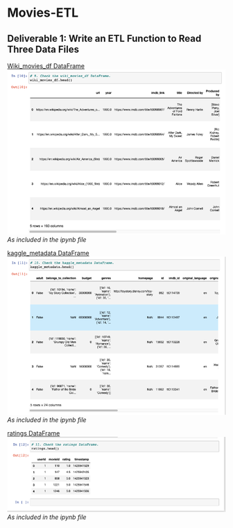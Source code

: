 # Movies-ETL

## Deliverable 1: Write an ETL Function to Read Three Data Files

<u>Wiki_movies_df DataFrame</u><br>
![wiki_movies_df DataFrame Output](https://github.com/rommellmontenegro/Movies-ETL/blob/master/wiki_movies_df.head()_Output.png "Wiki_movies_df DataFrame")<br>
*As included in the ipynb file*


<u>kaggle_metadata DataFrame</u><br>
![wiki_movies_df DataFrame Output](https://github.com/rommellmontenegro/Movies-ETL/blob/master/kaggle_metadata.head()_Output.png "kaggle_metadata DataFrame")<br>
*As included in the ipynb file*


<u>ratings DataFrame</u><br>
![wiki_movies_df DataFrame Output](https://github.com/rommellmontenegro/Movies-ETL/blob/master/ratings.head()_Output.png "ratings DataFrame")<br>
*As included in the ipynb file*
